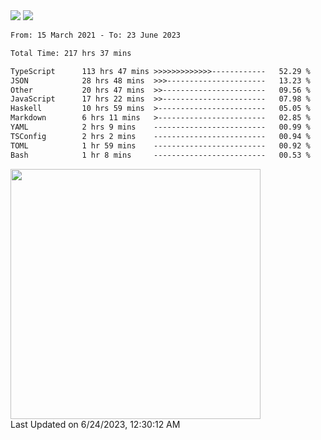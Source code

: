 <div>
  <img src="https://github-readme-stats.vercel.app/api?username=naporin0624&count_private=true&show_icons=true" />
  <img src="https://github-readme-stats.vercel.app/api/top-langs/?username=naporin0624&layout=compact&hide=css" />
  <!--START_SECTION:waka-->

```txt
From: 15 March 2021 - To: 23 June 2023

Total Time: 217 hrs 37 mins

TypeScript      113 hrs 47 mins >>>>>>>>>>>>>------------   52.29 %
JSON            28 hrs 48 mins  >>>----------------------   13.23 %
Other           20 hrs 47 mins  >>-----------------------   09.56 %
JavaScript      17 hrs 22 mins  >>-----------------------   07.98 %
Haskell         10 hrs 59 mins  >------------------------   05.05 %
Markdown        6 hrs 11 mins   >------------------------   02.85 %
YAML            2 hrs 9 mins    -------------------------   00.99 %
TSConfig        2 hrs 2 mins    -------------------------   00.94 %
TOML            1 hr 59 mins    -------------------------   00.92 %
Bash            1 hr 8 mins     -------------------------   00.53 %
```

<!--END_SECTION:waka-->
  
  <!--START_SECTION:lapras-card-->
<a href="https://lapras.com/public/CDQE7TF" target="_blank" rel="noopener noreferrer"><img src="https://lapras-card-generator.vercel.app/api/svg?e=3.68&b=3.48&i=3.51&b1=%23232323&b2=%236d6d6d&i1=%23212121&i2=%23818181&l=ja" width="400" ></a>  
Last Updated on 6/24/2023, 12:30:12 AM
<!--END_SECTION:lapras-card-->
</div>
